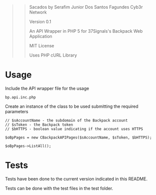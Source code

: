 >> Sacados by Serafim Junior Dos Santos Fagundes Cyb3r Network
>>
>> Version 0.1
>>
>> An API Wrapper in PHP 5 for 37Signals's Backpack Web Application
>>
>> MIT License
>>
>> Uses PHP cURL Library

# Usage

Include the API wrapper file for the usage

	bp.api.inc.php
	
Create an instance of the class to be used submitting the required parameters

	// $sAccountName - the subdomain of the Backpack account
	// $sToken - the Backpack token
	// $bHTTPS - boolean value indicating if the account uses HTTPS
	
	$oBpPages = new CBackpackAPIPages($sAccountName, $sToken, $bHTTPS);
	
	$oBpPages->ListAll();

# Tests

Tests have been done to the current version indicated in this README.

Tests can be done with the test files in the test folder.
